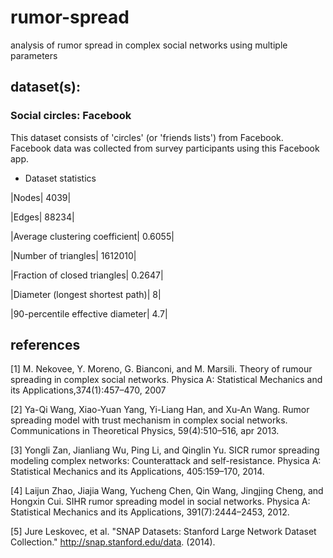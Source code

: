 # rumor-spread
analysis of rumor spread in complex social networks using multiple parameters 

## dataset(s):
### Social circles: Facebook
This dataset consists of 'circles' (or 'friends lists') from Facebook. Facebook data was collected from survey participants using this Facebook app. 

- Dataset statistics

|Nodes|	4039|

|Edges|	88234|

|Average clustering coefficient|	0.6055|

|Number of triangles|	1612010|

|Fraction of closed triangles|	0.2647|

|Diameter (longest shortest path)|	8|

|90-percentile effective diameter|	4.7|

## references 
[1] M. Nekovee, Y. Moreno, G. Bianconi, and M. Marsili. Theory of rumour spreading in complex social networks. Physica A: Statistical Mechanics and its Applications,374(1):457–470, 2007

[2] Ya-Qi Wang, Xiao-Yuan Yang, Yi-Liang Han, and Xu-An Wang. Rumor spreading model with trust mechanism in complex social networks. Communications in Theoretical Physics, 59(4):510–516, apr 2013.

[3] Yongli Zan, Jianliang Wu, Ping Li, and Qinglin Yu. SICR rumor spreading modeling complex networks: Counterattack and self-resistance. Physica A: Statistical Mechanics and its Applications, 405:159–170, 2014.

[4] Laijun Zhao, Jiajia Wang, Yucheng Chen, Qin Wang, Jingjing Cheng, and Hongxin Cui. SIHR rumor spreading model in social networks. Physica A: Statistical Mechanics and its Applications, 391(7):2444–2453, 2012.

[5] Jure Leskovec, et al. "SNAP Datasets: Stanford Large Network Dataset Collection." http://snap.stanford.edu/data. (2014).
